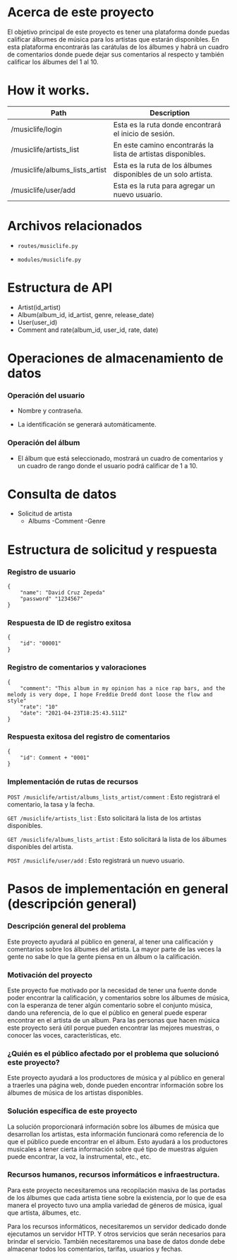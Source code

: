 # Acerca de este proyecto

El objetivo principal de este proyecto es tener una plataforma donde puedas calificar álbumes de música para
los artistas que estarán disponibles. En esta plataforma encontrarás las carátulas de los álbumes
y habrá un cuadro de comentarios donde puede dejar sus comentarios al respecto y también calificar
los álbumes del 1 al 10.

# How it works.

| Path								| Description     |
|-----------------------------------|-----------------|
|/musiclife/login					| Esta es la ruta donde encontrará el inicio de sesión.
|/musiclife/artists_list				| En este camino encontrarás la lista de artistas disponibles.
|/musiclife/albums_lists_artist 		| Esta es la ruta de los álbumes disponibles de un solo artista.
|/musiclife/user/add					| Esta es la ruta para agregar un nuevo usuario.


# Archivos relacionados

- `routes/musiclife.py`

- `modules/musiclife.py`


# Estructura de API

- Artist(id_artist)
- Album(album_id, id_artist, genre, release_date)
- User(user_id)
- Comment and rate(album_id, user_id, rate, date)


# Operaciones de almacenamiento de datos

### Operación del usuario

- Nombre y contraseña.

- La identificación se generará automáticamente.

### Operación del álbum

- El álbum que está seleccionado, mostrará un cuadro de comentarios y un cuadro de rango donde el usuario podrá calificar de 1 a 10.


# Consulta de datos

- Solicitud de artista
	- Albums
	-Comment
	-Genre

# Estructura de solicitud y respuesta

### Registro de usuario
```
{
	"name": "David Cruz Zepeda"
	"password" "1234567"
}
```
### Respuesta de ID de registro exitosa
```
{
	"id": "00001"
}
```
### Registro de comentarios y valoraciones
```
{
	"comment": "This album in my opinion has a nice rap bars, and the melody is very dope, I hope Freddie Dredd dont loose the flow and style"
	"rate": "10"
	"date": "2021-04-23T18:25:43.511Z"
}
```
### Respuesta exitosa del registro de comentarios
```
{
	"id": Comment + "0001"
}
```

### Implementación de rutas de recursos


`POST /musiclife/artist/albums_lists_artist/comment` : Esto registrará el comentario, la tasa y la fecha.

`GET /musiclife/artists_list` : Esto solicitará la lista de los artistas disponibles.

`GET /musiclife/albums_lists_artist` : Esto solicitará la lista de los álbumes disponibles del artista.

`POST /musiclife/user/add` : Esto registrará un nuevo usuario.

# Pasos de implementación en general (descripción general)

### Descripción general del problema

Este proyecto ayudará al público en general, al tener una calificación y comentarios sobre
los álbumes del artista. La mayor parte de las veces la gente no sabe lo que la gente
piensa en un álbum o la calificación.

### Motivación del proyecto

Este proyecto fue motivado por la necesidad de tener una fuente donde poder encontrar la calificación,
y comentarios sobre los álbumes de música, con la esperanza de tener algún comentario sobre el conjunto
música, dando una referencia, de lo que el público en general puede esperar encontrar en el
artista de un album. Para las personas que hacen música este proyecto será útil porque pueden
encontrar las mejores muestras, o conocer las voces, características, etc.

### ¿Quién es el público afectado por el problema que solucionó este proyecto?

Este proyecto ayudará a los productores de música y al público en general a traerles una página web,
donde pueden encontrar información sobre los álbumes de música de los artistas disponibles.

### Solución específica de este proyecto

La solución proporcionará información sobre los álbumes de música que desarrollan los artistas,
esta información funcionará como referencia de lo que el público puede encontrar en el álbum.
Esto ayudará a los productores musicales a tener cierta información sobre qué tipo de muestras
alguien puede encontrar, la voz, la instrumental, etc., etc.

### Recursos humanos, recursos informáticos e infraestructura.

Para este proyecto necesitaremos una recopilación masiva de las portadas de los álbumes que cada
artista tiene sobre la existencia, por lo que de esa manera el proyecto tuvo una amplia variedad de géneros de música,
igual que artista, álbumes, etc.

Para los recursos informáticos, necesitaremos un servidor dedicado donde ejecutamos un servidor HTTP. Y
otros servicios que serán necesarios para brindar el servicio. También necesitaremos una base de datos donde
debe almacenar todos los comentarios, tarifas, usuarios y fechas.
